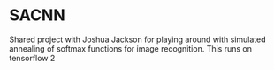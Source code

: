 # SACNN
Shared project with Joshua Jackson for playing around with simulated annealing of softmax functions for image recognition.
This runs on tensorflow 2
